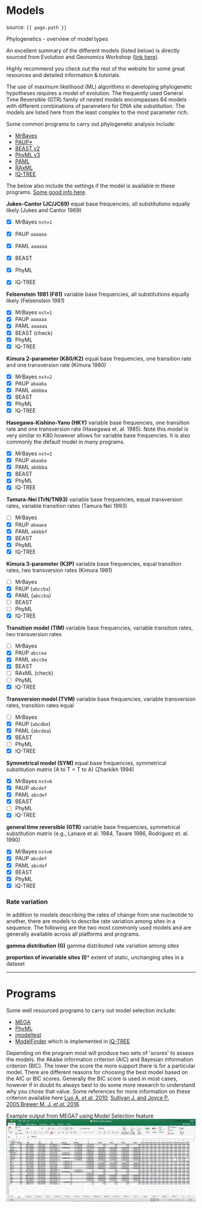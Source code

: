 # Models


source: `{{ page.path }}`

<span class="badge badge-info">Phylogenetics - overview of model types</span>


An excellent summary of the different models (listed below) is directly sourced from Evolution and Geonomics Workshop ([link here](http://evomics.org/resources/substitution-models/nucleotide-substitution-models/)).

Highly recommend you check out the rest of the website for some great resources and detailed information & tutorials.

The use of maximum likelihood (ML) algorithms in developing phylogenetic hypotheses requires a model of evolution. The frequently used General Time Reversible (GTR) family of nested models encompasses 64 models with different combinations of parameters for DNA site substitution. The models are listed here from the least complex to the most parameter rich.

Some common programs to carry out phylogenetic analysis include:

* [MrBayes](http://nbisweden.github.io/MrBayes/)
* [PAUP*](https://paup.phylosolutions.com/)
* [BEAST v2](http://www.beast2.org)
* [PhyML v3](http://www.atgc-montpellier.fr/phyml/)
* [PAML](http://evomics.org/resources/software/molecular-evolution-software/paml/)
* [RAxML](https://sco.h-its.org/exelixis/software.html)
* [IQ-TREE](http://www.iqtree.org/)

The below also include the settings if the model is available in these programs. [Some good info here](http://phylobotanist.blogspot.com/2016/06/implementation-of-substitution-models.html).


**Jukes-Cantor (JC/JC69)** equal base frequencies, all substitutions equally likely (Jukes and Cantor 1969)

- [x] MrBayes `nst=1`
- [x] PAUP `aaaaaa`
- [x] PAML `aaaaaa`
- [x] BEAST
- [x] PhyML
- [x] IQ-TREE


**Felsenstein 1981 (F81)** variable base frequencies, all substitutions equally likely (Felsenstein 1981)

  - [x] MrBayes `nst=1`
  - [x] PAUP `aaaaaa`
  - [x] PAML `aaaaaa`
  - [x] BEAST (check)
  - [x] PhyML
  - [x] IQ-TREE

**Kimura 2-parameter (K80/K2)** equal base frequencies, one transition rate and one transversion rate (Kimura 1980)

- [x] MrBayes `nst=2`
- [x] PAUP `abaaba`
- [x] PAML `abbbba`
- [x] BEAST
- [x] PhyML
- [x] IQ-TREE

**Hasegawa-Kishino-Yano (HKY)** variable base frequencies, one transition rate and one transversion rate (Hasegawa et. al. 1985). Note this model is very similar to K80 however allows for variable base frequencies. It is also commonly the default model in many programs.

- [x] MrBayes `nst=2`
- [x] PAUP `abaaba`
- [x] PAML `abbbba`
- [x] BEAST
- [x] PhyML
- [x] IQ-TREE

**Tamura-Nei (TrN/TN93)** variable base frequencies, equal transversion rates, variable transition rates (Tamura Nei 1993)

- [ ] MrBayes
- [x] PAUP `abaaea`
- [x] PAML `abbbbf`
- [x] BEAST
- [x] PhyML
- [x] IQ-TREE

**Kimura 3-parameter (K3P)** variable base frequencies, equal transition rates, two transversion rates (Kimura 1981)

- [ ] MrBayes
- [x] PAUP (`abccba`)
- [x] PAML (`abccba`)
- [ ] BEAST
- [ ] PhyML
- [x] IQ-TREE

**Transition model (TIM)** variable base frequencies, variable transition rates, two transversion rates

- [ ] MrBayes
- [x] PAUP `abccea`
- [x] PAML `abccbe`
- [x] BEAST
- [ ] RAxML (check)
- [ ] PhyML
- [x] IQ-TREE

**Transversion model (TVM)** variable base frequencies, variable transversion rates, transition rates equal

- [ ] MrBayes
- [x] PAUP (`abcdbe`)
- [x] PAML (`abcdea`)
- [x] BEAST
- [ ] PhyML
- [x] IQ-TREE

**Symmetrical model (SYM)** equal base frequencies, symmetrical substitution matrix (A to T = T to A) (Zharkikh 1994)

- [x] MrBayes `nst=6`
- [x] PAUP `abcdef`
- [x] PAML `abcdef`
- [x] BEAST
- [ ] PhyML
- [x] IQ-TREE

**general time reversible (GTR)** variable base frequencies, symmetrical substitution matrix (e.g., Lanave et al. 1984, Tavare 1986, Rodriguez et. al. 1990)

- [x] MrBayes `nst=6`
- [x] PAUP `abcdef`
- [x] PAML `abcdef`
- [x] BEAST
- [x] PhyML
- [x] IQ-TREE

### Rate variation
In addition to models describing the rates of change from one nucleotide to another, there are models to describe rate variation among sites in a sequence. The following are the two most commonly used models and are generally available across all platforms and programs.

**gamma distribution (G)** gamma distributed rate variation among sites

**proportion of invariable sites (I)*** extent of static, unchanging sites in a dataset

***

# Programs

Some well resourced programs to carry out model selection include:

- [MEGA](https://www.megasoftware.net/)
- [PhyML](http://www.atgc-montpellier.fr/phyml/)
- [jmodeltest](https://github.com/ddarriba/jmodeltest2)
- [ModelFinder](https://doi.org/10.1038/nmeth.4285) which is implemented in [IQ-TREE](http://www.iqtree.org/)

Depending on the program most will produce two sets of 'scores' to assess the models.
the Akaike information criterion (AIC) and Bayesian information criterion (BIC).
The lower the score the more support there is for a particular model. There are different reasons for choosing the best model based on the AIC or BIC scores. Generally the BIC score is used in most cases, however if in doubt its always best to do some more research to understand why you chose that value. Some references for more information on these criterion available here [Luo A. *et al.* 2010](https://www.ncbi.nlm.nih.gov/pmc/articles/PMC2925852/); [Sullivan J. and Joyce P. 2005](https://www.annualreviews.org/doi/pdf/10.1146/annurev.ecolsys.36.102003.152633),[Brewer M. J. *et al.* 2016](https://besjournals.onlinelibrary.wiley.com/doi/full/10.1111/2041-210X.12541).

Example output from MEGA7 using Model Selection feature
![MEGA7_ModelSelection](../../images/mega7-ml.png)
